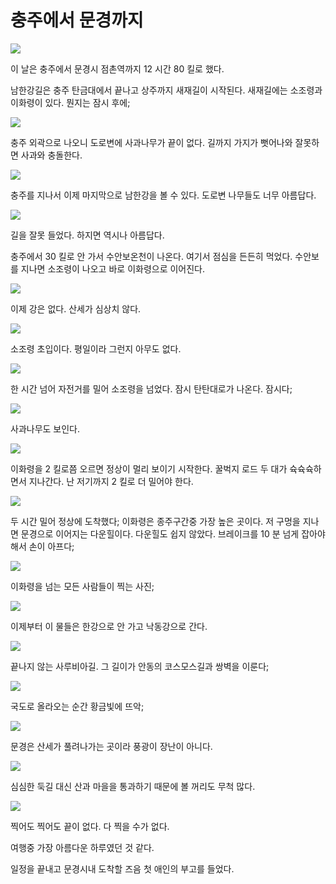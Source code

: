 # 충주에서 문경까지

![](maps/map-04.jpg)

이 날은 충주에서 문경시 점촌역까지 12 시간 80 킬로 했다.

남한강길은 충주 탄금대에서 끝나고 상주까지 새재길이 시작된다.
새재길에는 소조령과 이화령이 있다. 뭔지는 잠시 후에;

![](images/2013-09-25-07-19-24-720.jpg)

충주 외곽으로 나오니 도로변에 사과나무가 끝이 없다.
길까지 가지가 뻣어나와 잘못하면 사과와 충돌한다.

![](images/2013-09-25-08-00-19-720.jpg)

충주를 지나서 이제 마지막으로 남한강을 볼 수 있다.
도로변 나무들도 너무 아름답다.

![](images/2013-09-25-08-12-50-720.jpg)

길을 잘못 들었다. 하지면 역시나 아름답다.

충주에서 30 킬로 안 가서 수안보온천이 나온다.
여기서 점심을 든든히 먹었다.
수안보를 지나면 소조령이 나오고 바로 이화령으로 이어진다.

![](images/2013-09-25-11-34-28-720.jpg)

이제 강은 없다. 산세가 심상치 않다.

![](images/2013-09-25-12-01-09-720.jpg)

소조령 초입이다. 평일이라 그런지 아무도 없다.

![](images/2013-09-25-12-44-01-720.jpg)

한 시간 넘어 자전거를 밀어 소조령을 넘었다.
잠시 탄탄대로가 나온다. 잠시다;

![](images/2013-09-25-12-46-48-720.jpg)

사과나무도 보인다.

![](images/2013-09-25-13-55-40-720.jpg)

이화령을 2 킬로쯤 오르면 정상이 멀리 보이기 시작한다.
꿀벅지 로드 두 대가 슉슉슉하면서 지나간다.
난 저기까지 2 킬로 더 밀어야 한다. 

![](images/2013-09-25-14-24-30-720.jpg)

두 시간 밀어 정상에 도착했다; 이화령은 종주구간중 가장 높은 곳이다.
저 구멍을 지나면 문경으로 이어지는 다운힐이다.
다운힐도 쉽지 않았다. 브레이크를 10 분 넘게 잡아야해서 손이 아프다;

![](images/2013-09-25-14-26-21-720.jpg)

이화령을 넘는 모든 사람들이 찍는 사진;

![](images/2013-09-25-15-23-30-720.jpg)

이제부터 이 물들은 한강으로 안 가고 낙동강으로 간다.

![](images/2013-09-25-15-46-08-720.jpg)

끝나지 않는 사루비아길. 그 길이가 안동의 코스모스길과 쌍벽을 이룬다;

![](images/2013-09-25-16-05-11-720.jpg)

국도로 올라오는 순간 황금빛에 뜨악;

![](images/2013-09-25-16-14-51-720.jpg)

문경은 산세가 풀려나가는 곳이라 풍광이 장난이 아니다.

![](images/2013-09-25-16-42-29-720.jpg)

심심한 둑길 대신 산과 마을을 통과하기 때문에 볼 꺼리도 무척 많다.

![](images/2013-09-25-16-46-37-720.jpg)

찍어도 찍어도 끝이 없다. 다 찍을 수가 없다.

여행중 가장 아름다운 하루였던 것 같다.

일정을 끝내고 문경시내 도착할 즈음 첫 애인의 부고를 들었다.

